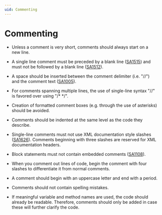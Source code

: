 ```yaml
---
uid: Commenting
---
```


# Commenting

- Unless a comment is very short, comments should always start on a new line.

- A single line comment must be preceded by a blank line ([SA1515](https://github.com/Visual-Stylecop/Visual-StyleCop/wiki/SA1515)) and must not be followed by a blank line ([SA1512](https://github.com/Visual-Stylecop/Visual-StyleCop/wiki/SA1512)).

- A space should be inserted between the comment delimiter (i.e. "//") and the comment text ([SA1005](https://github.com/Visual-Stylecop/Visual-StyleCop/wiki/SA1005)).

- For comments spanning multiple lines, the use of single-line syntax "//" is favored over using "/\* \*/".

- Creation of formatted comment boxes (e.g. through the use of asterisks) should be avoided.

- Comments should be indented at the same level as the code they describe.

- Single-line comments must not use XML documentation style slashes ([SA1626](https://github.com/Visual-Stylecop/Visual-StyleCop/wiki/SA1626)). Comments beginning with three slashes are reserved for XML documentation headers.

- Block statements must not contain embedded comments ([SA1108](https://github.com/Visual-Stylecop/Visual-StyleCop/wiki/SA1108)).

- When you comment out lines of code, begin the comment with four slashes to differentiate it from normal comments.

- A comment should begin with an uppercase letter and end with a period.

- Comments should not contain spelling mistakes.

- If meaningful variable and method names are used, the code should already be readable. Therefore, comments should only be added in case these will further clarify the code.
